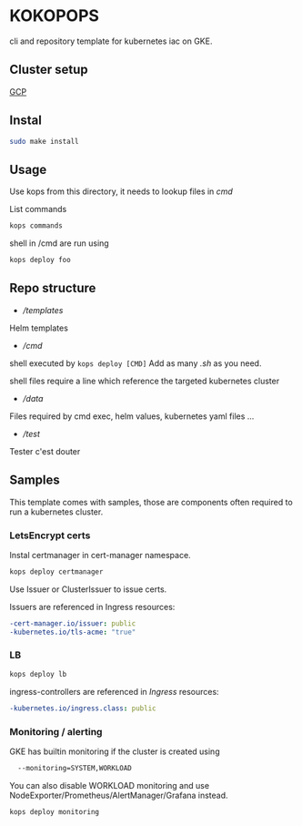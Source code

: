 # KOKOPOPS

cli and repository template for kubernetes iac on GKE.

## Cluster setup

[GCP](gcp/README.md)

## Instal

```sh
sudo make install
```

## Usage

Use kops from this directory, it needs to lookup files in *cmd*

List commands

```sh
kops commands
```

shell in /cmd  are run using

```sh
kops deploy foo
```

## Repo structure

- */templates*

Helm templates

- */cmd*

shell executed by `kops deploy [CMD]`
Add as many *.sh* as you need.

shell files require a line which reference the targeted kubernetes cluster

- */data*

Files required by cmd exec, helm values, kubernetes yaml files ...


- */test*

Tester c'est douter


## Samples 

This template comes with samples, those are components often required to run a kubernetes cluster.

### LetsEncrypt certs

Instal certmanager in cert-manager namespace.

```sh
kops deploy certmanager
```

Use Issuer or ClusterIssuer to issue certs.

Issuers are referenced in Ingress resources:

```yaml
-cert-manager.io/issuer: public
-kubernetes.io/tls-acme: "true"
```

### LB

```sh
kops deploy lb
```

ingress-controllers are referenced in *Ingress* resources:

```yaml
-kubernetes.io/ingress.class: public
```

### Monitoring / alerting

GKE has builtin monitoring if the cluster is created using

```sh
  --monitoring=SYSTEM,WORKLOAD
```

You can also disable WORKLOAD monitoring and use NodeExporter/Prometheus/AlertManager/Grafana instead.

```sh
kops deploy monitoring
```

